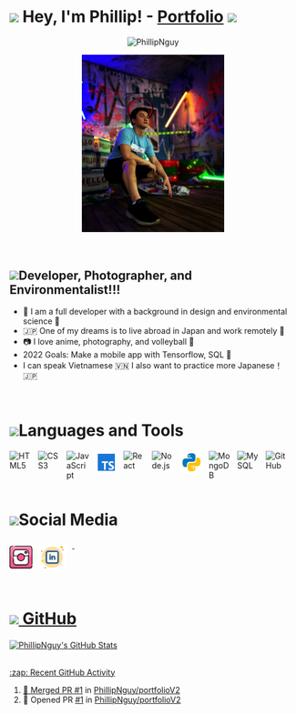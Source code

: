#  <img src="https://media.giphy.com/media/IkSswyeZBIh1uI9ncQ/giphy.gif" width="50"> Hey, I'm Phillip! - [Portfolio][website] <img src="https://media.giphy.com/media/IkSswyeZBIh1uI9ncQ/giphy.gif" width="50">

<p align="center"> <img src="https://komarev.com/ghpvc/?username=PhillipNguy&label=Profile%20views&color=0e75b6&style=flat" alt="PhillipNguy" /> </p>



<div align="center">
  <img src="./assets/selfie.jpeg" alt="Don't look at me" width="250">
</div>

&nbsp;

## <img src="https://media.giphy.com/media/Fk4hl3xkqhUNjBn5Kb/giphy.gif" width="50">Developer, Photographer, and Environmentalist!!!


- 🌊 I am a full developer with a background in design and environmental science 🌱
- 🇯🇵 One of my dreams is to live abroad in Japan and work remotely 🍣
- 📷 I love anime, photography, and volleyball 🏐
- 2022 Goals: Make a mobile app with Tensorflow, SQL 📖
- I can speak Vietnamese 🇻🇳 I also want to practice more Japanese！🇯🇵

&nbsp;



# <img src="https://media.giphy.com/media/e5Xek9WlrN7ZsalQLq/giphy.gif" width="60">Languages and Tools

<img align="left" alt="HTML5" width="40px" src="https://cdn.jsdelivr.net/gh/devicons/devicon/icons/html5/html5-original.svg" style="padding-right:10px;" />
<img align="left" alt="CSS3" width="40px" src="https://cdn.jsdelivr.net/gh/devicons/devicon/icons/css3/css3-original.svg" style="padding-right:10px;" />
<img align="left" alt="JavaScript" width="40px" src="https://cdn.jsdelivr.net/gh/devicons/devicon/icons/javascript/javascript-original.svg" style="padding-right:10px;" />
<img align="left" alt="TypeScript" width="40px" src="./assets/typescript.svg" style="padding-right:10px;" />
<img align="left" alt="React" width="40px" src="https://cdn.jsdelivr.net/gh/devicons/devicon/icons/react/react-original.svg" style="padding-right:10px;" />
<img align="left" alt="Node.js" width="40px" src="https://cdn.jsdelivr.net/gh/devicons/devicon/icons/nodejs/nodejs-original.svg" style="padding-right:10px;" />
<img align="left" alt="Python" width="40px" src="./assets/python.svg" style="padding-right:10px;" />
<img align="left" alt="MongoDB" width="40px" src="https://cdn.jsdelivr.net/gh/devicons/devicon/icons/mongodb/mongodb-original.svg" style="padding-right:10px;" />
<img align="left" alt="MySQL" width="40px" src="https://cdn.jsdelivr.net/gh/devicons/devicon/icons/mysql/mysql-original.svg" style="padding-right:10px;" />
<img align="left" alt="GitHub" width="40px" src="https://user-images.githubusercontent.com/3369400/139447912-e0f43f33-6d9f-45f8-be46-2df5bbc91289.png" style="padding-right:10px;" />

&nbsp;

<br />
<br />


# <img src="https://media.giphy.com/media/H7eobs1OSAgQDIEXVN/giphy.gif" width="40">Social Media

<div>
  <a href="https://www.instagram.com/xforgetfulphilx/" target="blank"><img src="./assets/instagram.png" alt="xForgetfulPhilx" width="40px" align='left' style="padding-right:10px; margin-top:10px"/>
  <a href="https://linkedin.com/in/phillipnguy" target="blank"><img src="./assets/linkedin.svg" alt="phillipnguy" width="50px" align='left' style="padding-right:10px; margin-top:5px"/>
</div>

&nbsp;

<br/>
<br/>
<br/>


# <img src="https://media.giphy.com/media/ge9Ep3RJLGlNEn0UfC/giphy.gif" width="50"> GitHub

<img align="center" alt="PhillipNguy's GitHub Stats" src="https://github-readme-stats.vercel.app/api?username=PhillipNguy&show_icons=true&theme=tokyonight&hide_border=true"> </img>



<br/>

<summary>:zap: Recent GitHub Activity</summary>

<!--START_SECTION:activity-->
1. 🎉 Merged PR [#1](https://github.com/PhillipNguy/portfolioV2/pull/1) in [PhillipNguy/portfolioV2](https://github.com/PhillipNguy/portfolioV2)
2. 💪 Opened PR [#1](https://github.com/PhillipNguy/portfolioV2/pull/1) in [PhillipNguy/portfolioV2](https://github.com/PhillipNguy/portfolioV2)
<!--END_SECTION:activity-->







[website]: https://PhillipNguy.com
[instagram]: https://instagram.com/xForgetfulPhilx
[linkedin]: https://linkedin.com/in/PhillipNguy
